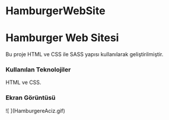 # HamburgerWebSite
<h1>Hamburger Web Sitesi</h1>

Bu proje HTML ve CSS ile SASS yapısı kullanılarak geliştirilmiştir. 

<h3>Kullanılan Teknolojiler</h3>

HTML ve CSS.

<h3>Ekran Görüntüsü</h3>
![ ](HamburgereAciz.gif)
